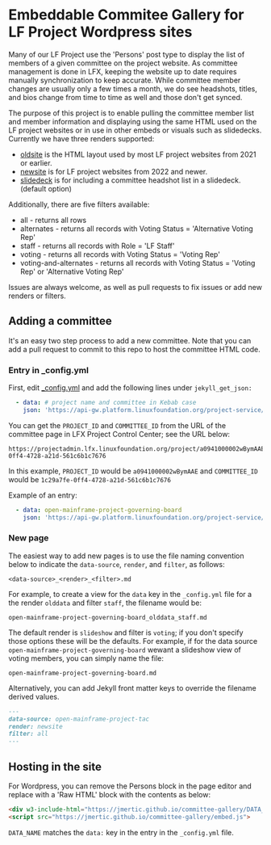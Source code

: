 # Embeddable Commitee Gallery for LF Project Wordpress sites

Many of our LF Project use the 'Persons' post type to display the list of members of a given committee on the project website. As committee management is done in LFX, keeping the website up to date requires manually synchronization to keep accurate. While committee member changes are usually only a few times a month, we do see headshots, titles, and bios change from time to time as well and those don't get synced.

The purpose of this project is to enable pulling the committee member list and member information and displaying using the same HTML used on the LF project websites or in use in other embeds or visuals such as slidedecks. Currently we have three renders supported:

- [oldsite](https://github.com/jmertic/committee-gallery/blob/main/_includes/default.html) is the HTML layout used by most LF project websites from 2021 or earlier.
- [newsite](https://github.com/jmertic/committee-gallery/blob/main/_includes/newsite.html) is for LF project websites from 2022 and newer.
- [slidedeck](https://github.com/jmertic/committee-gallery/blob/main/_includes/slidedeck.html) is for including a committee headshot list in a slidedeck. (default option)

Additionally, there are five filters available:

- all - returns all rows
- alternates - returns all records with Voting Status = 'Alternative Voting Rep'
- staff - returns all records with Role = 'LF Staff'
- voting - returns all records with Voting Status = 'Voting Rep'
- voting-and-alternates - returns all records with Voting Status = 'Voting Rep' or 'Alternative Voting Rep'

Issues are always welcome, as well as pull requests to fix issues or add new renders or filters.

## Adding a committee

It's an easy two step process to add a new committee. Note that you can add a pull request to commit to this repo to host the committee HTML code.

### Entry in _config.yml

First, edit [_config.yml](https://github.com/jmertic/committee-gallery/blob/main/_config.yml) and add the following lines under `jekyll_get_json:`

```yaml
  - data: # project name and committee in Kebab case
    json: 'https://api-gw.platform.linuxfoundation.org/project-service/v2/public/projects/PROJECT_ID/committees/COMMITTEE_ID/members'
```
You can get the `PROJECT_ID` and `COMMITTEE_ID` from the URL of the committee page in LFX Project Control Center; see the URL below:

```
https://projectadmin.lfx.linuxfoundation.org/project/a0941000002wBymAAE/collaboration/committees/1c29a7fe-0ff4-4728-a21d-561c6b1c7676
```
In this example, `PROJECT_ID` would be `a0941000002wBymAAE` and `COMMITTEE_ID` would be `1c29a7fe-0ff4-4728-a21d-561c6b1c7676`

Example of an entry:

```yaml
  - data: open-mainframe-project-governing-board
    json: 'https://api-gw.platform.linuxfoundation.org/project-service/v2/public/projects/a0941000002wBymAAE/committees/1c29a7fe-0ff4-4728-a21d-561c6b1c7676/members'
```

### New page

The easiest way to add new pages is to use the file naming convention below to indicate the `data-source`, `render`, and `filter`, as follows:

```
<data-source>_<render>_<filter>.md
```

For example, to create a view for the `data` key in the `_config.yml` file for a the render `olddata` and filter `staff`, the filename would be:

```
open-mainframe-project-governing-board_olddata_staff.md
```

The default render is `slideshow` and filter is `voting`; if you don't specify those options these will be the defaults. For example, if for the data source `open-mainframe-project-governing-board` wewant a slideshow view of voting members, you can simply name the file:

```
open-mainframe-project-governing-board.md
```

Alternatively, you can add Jekyll front matter keys to override the filename derived values.


```markdown
---
data-source: open-mainframe-project-tac
render: newsite
filter: all
---
```

## Hosting in the site

For Wordpress, you can remove the Persons block in the page editor and replace with a 'Raw HTML' block with the contents as below:

```html
<div w3-include-html="https://jmertic.github.io/committee-gallery/DATA_NAME.html"></div>
<script src="https://jmertic.github.io/committee-gallery/embed.js">
```

`DATA_NAME` matches the `data:` key in the entry in the `_config.yml` file.

